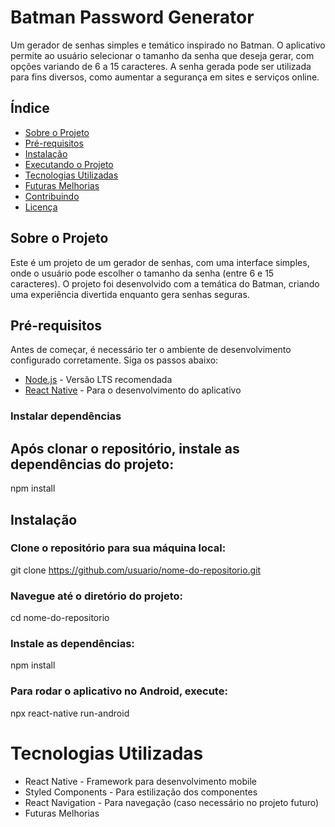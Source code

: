 # Batman Password Generator

Um gerador de senhas simples e temático inspirado no Batman. O aplicativo permite ao usuário selecionar o tamanho da senha que deseja gerar, com opções variando de 6 a 15 caracteres. A senha gerada pode ser utilizada para fins diversos, como aumentar a segurança em sites e serviços online.

## Índice

- [Sobre o Projeto](#sobre-o-projeto)
- [Pré-requisitos](#pré-requisitos)
- [Instalação](#instalação)
- [Executando o Projeto](#executando-o-projeto)
- [Tecnologias Utilizadas](#tecnologias-utilizadas)
- [Futuras Melhorias](#futuras-melhorias)
- [Contribuindo](#contribuindo)
- [Licença](#licença)

## Sobre o Projeto

Este é um projeto de um gerador de senhas, com uma interface simples, onde o usuário pode escolher o tamanho da senha (entre 6 e 15 caracteres). O projeto foi desenvolvido com a temática do Batman, criando uma experiência divertida enquanto gera senhas seguras.

## Pré-requisitos

Antes de começar, é necessário ter o ambiente de desenvolvimento configurado corretamente. Siga os passos abaixo:

- [Node.js](https://nodejs.org/) - Versão LTS recomendada
- [React Native](https://reactnative.dev/docs/environment-setup) - Para o desenvolvimento do aplicativo

### Instalar dependências

## Após clonar o repositório, instale as dependências do projeto:
npm install

## Instalação

### Clone o repositório para sua máquina local:
git clone https://github.com/usuario/nome-do-repositorio.git

### Navegue até o diretório do projeto:
cd nome-do-repositorio

### Instale as dependências:
npm install

### Para rodar o aplicativo no Android, execute:
npx react-native run-android

# Tecnologias Utilizadas
- React Native - Framework para desenvolvimento mobile
- Styled Components - Para estilização dos componentes
- React Navigation - Para navegação (caso necessário no projeto futuro)
- Futuras Melhorias


